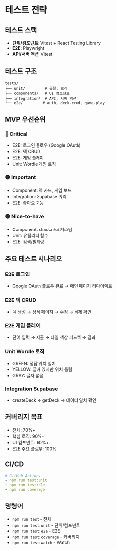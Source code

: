 # 테스트 전략

## 테스트 스택
- **단위/컴포넌트**: Vitest + React Testing Library
- **E2E**: Playwright
- **API/서버 액션**: Vitest

## 테스트 구조
```
tests/
├── unit/         # 유틸, 로직
├── components/   # UI 컴포넌트
├── integration/  # API, 서버 액션
└── e2e/         # auth, deck-crud, game-play
```

## MVP 우선순위

### 🔴 Critical
- E2E: 로그인 플로우 (Google OAuth)
- E2E: 덱 CRUD
- E2E: 게임 플레이
- Unit: Wordle 게임 로직

### 🟡 Important
- Component: 덱 카드, 게임 보드
- Integration: Supabase 쿼리
- E2E: 좋아요 기능

### 🟢 Nice-to-have
- Component: shadcn/ui 커스텀
- Unit: 유틸리티 함수
- E2E: 검색/필터링

## 주요 테스트 시나리오

### E2E 로그인
- Google OAuth 플로우 완료 → 메인 페이지 리다이렉트

### E2E 덱 CRUD
- 덱 생성 → 상세 페이지 → 수정 → 삭제 확인

### E2E 게임 플레이
- 단어 입력 → 제출 → 타일 색상 피드백 → 결과

### Unit Wordle 로직
- GREEN: 정답 위치 일치
- YELLOW: 글자 있지만 위치 틀림
- GRAY: 글자 없음

### Integration Supabase
- createDeck → getDeck → 데이터 일치 확인

## 커버리지 목표
- 전체: 70%+
- 핵심 로직: 90%+
- UI 컴포넌트: 60%+
- E2E 주요 플로우: 100%

## CI/CD
```yaml
# GitHub Actions
- npm run test:unit
- npm run test:e2e
- npm run coverage
```

## 명령어
- `npm run test` - 전체
- `npm run test:unit` - 단위/컴포넌트
- `npm run test:e2e` - E2E
- `npm run test:coverage` - 커버리지
- `npm run test:watch` - Watch
